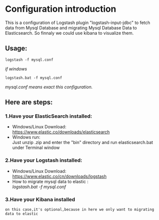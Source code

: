 Configuration introduction
==================

This is a configuration of Logstash plugin "logstash-input-jdbc" to fetch data from Mysql Database and migrating Mysql Database Data to Elasticsearch. So finnaly we could use kibana to visualize them.  

 Usage:  
 -----------------------------    
    logstash -f mysql.conf
    
*if windows*
    
    logstash.bat -f mysql.conf
    
*mysql.conf means exact this configuration.*

Here are steps:  
-------------------------------------
### 1.Have your ElasticSearch installed:  
+ Windows/Linux Download:  
        https://www.elastic.co/downloads/elasticsearch  
+ Windows run:  
        Just unzip .zip and enter the "bin" directory and run elasticsearch.bat under Terminal window  
### 2.Have your Logstash installed:  
+ Windows/Linux Download:  
        https://www.elastic.co/cn/downloads/logstash  
+ How to migrate mysql data to elastic :  
    *logstash.bat -f mysql.conf*

### 3.Have your Kibana installed
    on this case,it's optional,because in here we only want to migrating data to elastic

